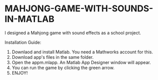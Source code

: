 # MAHJONG-GAME-WITH-SOUNDS-IN-MATLAB

I designed a Mahjong game with sound effects as a school project.

Installation Guide:

1) Downlaod and install Matlab. You need a Mathworks account for this.
2) Download app's files in the same folder.
3) Open the appm.mlapp. An Matlab App Designer window will appear.
4) You can run the game by clicking the green arrow.
5) ENJOY!
